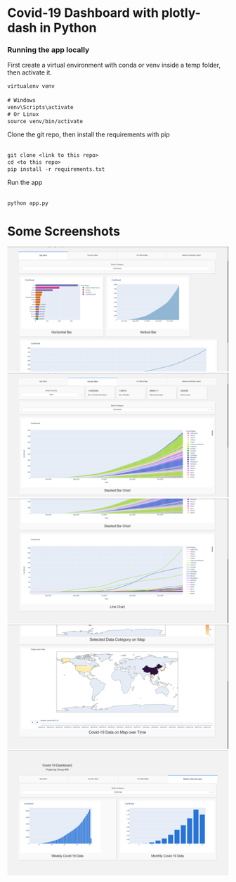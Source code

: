 # Covid-19 Dashboard with plotly-dash in Python

### Running the app locally

First create a virtual environment with conda or venv inside a temp folder, then activate it.

```
virtualenv venv

# Windows
venv\Scripts\activate
# Or Linux
source venv/bin/activate

```

Clone the git repo, then install the requirements with pip

```

git clone <link to this repo>
cd <to this repo>
pip install -r requirements.txt

```

Run the app

```

python app.py

```
# Some Screenshots
![1](ScreenshotCovid-1.png)
![2](ScreenshotCovid-2.png)
![3](ScreenshotCovid-3.png)
![4](ScreenshotCovid-4.png)
![5](ScreenshotCovid-5.png)

